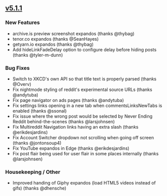 ## [v5.1.1](https://github.com/honestbleeps/Reddit-Enhancement-Suite/releases/v5.1.1)


### New Features

- archive.is preview screenshot expandos (thanks @thybag)
- tenor.co expandos (thanks @SeanHayes)
- getyarn.io expandos (thanks @thybag)
- Add hideLinkFadeDelay option to configure delay before hiding posts (thanks @tyler-m-dunn)

### Bug Fixes

- Switch to XKCD's own API so that title text is properly parsed (thanks @Overv)
- Fix nightmode styling of reddit's experimental source URLs (thanks @andytuba)
- Fix page navigator on ads pages (thanks @andytuba)
- Fix settings links opening in a new tab when commentsLinksNewTabs is enabled (thanks @ssonal)
- Fix issue where the wrong post would be selected by Never Ending Reddit behind-the-scenes (thanks @larsjohnsen)
- Fix Multireddit Navigation links having an extra slash (thanks @erikdesjardins)
- Fix Account Switcher dropdown not scrolling when going off screen (thanks @jontonsoup4)
- Fix YouTube expandos in Edge (thanks @erikdesjardins)
- Fix post flair being used for user flair in some places internally (thanks @larsjohnsen)

### Housekeeping / Other

- Improved handing of Giphy expandos (load HTML5 videos instead of gifs) (thanks @dhensche)
